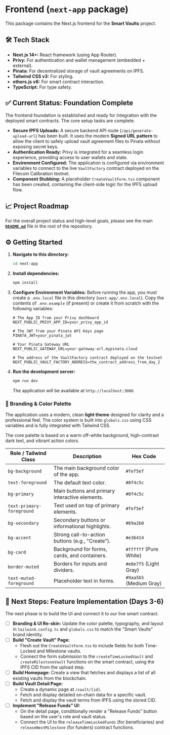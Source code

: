 # Frontend (`next-app` package)

This package contains the Next.js frontend for the **Smart Vaults** project.

## 🛠️ Tech Stack
- **Next.js 14+:** React framework (using App Router).
- **Privy:** For authentication and wallet management (embedded + external).
- **Pinata:** For decentralized storage of vault agreements on IPFS.
- **Tailwind CSS v3:** For styling.
- **ethers.js v6:** For smart contract interaction.
- **TypeScript:** For type safety.

## ✅ Current Status: Foundation Complete

The frontend foundation is established and ready for integration with the deployed smart contracts. The core setup tasks are complete.

- **Secure IPFS Uploads:** A secure backend API route (`/api/generate-upload-url`) has been built. It uses the modern **Signed URL pattern** to allow the client to safely upload vault agreement files to Pinata without exposing secret keys.
- **Authentication Ready:** Privy is integrated for a seamless login experience, providing access to user wallets and state.
- **Environment Configured:** The application is configured via environment variables to connect to the live `VaultFactory` contract deployed on the Filecoin Calibration testnet.
- **Component Stubbing:** A placeholder `CreateVaultForm.tsx` component has been created, containing the client-side logic for the IPFS upload flow.

## 📈 Project Roadmap

For the overall project status and high-level goals, please see the main **[`README.md`](../README.md)** file in the root of the repository.

## ⚙️ Getting Started

1.  **Navigate to this directory:**
    ```bash
    cd next-app
    ```

2.  **Install dependencies:**
    ```bash
    npm install
    ```

3.  **Configure Environment Variables:**
    Before running the app, you must create a `.env.local` file in this directory (`next-app/.env.local`). Copy the contents of `.env.example` (if present) or create it from scratch with the following variables:

    ```
    # The App ID from your Privy dashboard
    NEXT_PUBLIC_PRIVY_APP_ID=your_privy_app_id

    # The JWT from your Pinata API Keys page
    PINATA_JWT=your_pinata_jwt

    # Your Pinata Gateway URL
    NEXT_PUBLIC_GATEWAY_URL=your-gateway-url.mypinata.cloud

    # The address of the VaultFactory contract deployed on the testnet
    NEXT_PUBLIC_VAULT_FACTORY_ADDRESS=the_contract_address_from_day_2
    ```

4.  **Run the development server:**
    ```bash
    npm run dev
    ```
    The application will be available at `http://localhost:3000`.

### 🎨 Branding & Color Palette

The application uses a modern, clean **light theme** designed for clarity and a professional feel. The color system is built into `globals.css` using CSS variables and is fully integrated with Tailwind CSS.

The core palette is based on a warm off-white background, high-contrast dark text, and vibrant action colors.

| Role / Tailwind Class      | Description                                | Hex Code                                                  |
| -------------------------- | ------------------------------------------ | --------------------------------------------------------- |
| `bg-background`            | The main background color of the app.      | `#fef5ef` |
| `text-foreground`          | The default text color.                    | `#0f4c5c` |
| `bg-primary`               | Main buttons and primary interactive elements. | `#0f4c5c` |
| `text-primary-foreground`  | Text used on top of primary elements.      | `#fef5ef` |
| `bg-secondary`             | Secondary buttons or informational highlights. | `#69a2b0` |
| `bg-accent`                | Strong call-to-action buttons (e.g., "Create"). | `#e36414` |
| `bg-card`                  | Background for forms, cards, and containers. | `#ffffff` (Pure White) |
| `border-muted`             | Borders for inputs and dividers.           | `#e0e7f5` (Light Gray) |
| `text-muted-foreground`    | Placeholder text in forms.                 | `#9aa5b5` (Medium Gray) |

## 🎨 Next Steps: Feature Implementation (Days 3-6)

The next phase is to build the UI and connect it to our live smart contract.

- [ ] **Branding & UI Re-skin:** Update the color palette, typography, and layout in `tailwind.config.ts` and `globals.css` to match the "Smart Vaults" brand identity.
- [ ] **Build "Create Vault" Page:**
    -   Flesh out the `CreateVaultForm.tsx` to include fields for both Time-Locked and Milestone vaults.
    -   Connect the form submission to the `createTimeLockedVault` and `createMilestoneVault` functions on the smart contract, using the IPFS CID from the upload step.
- [ ] **Build Homepage:** Create a view that fetches and displays a list of all existing vaults from the blockchain.
- [ ] **Build Vault Detail Page:**
    -   Create a dynamic page at `/vault/[id]`.
    -   Fetch and display detailed on-chain data for a specific vault.
    -   Fetch and display the vault terms from IPFS using the stored CID.
- [ ] **Implement "Release Funds" UI:**
    -   On the detail page, conditionally render a "Release Funds" button based on the user's role and vault status.
    -   Connect the UI to the `releaseTimeLockedFunds` (for beneficiaries) and `releaseNextMilestone` (for funders) contract functions.